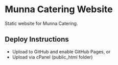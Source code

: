 # Munna Catering Website

Static website for Munna Catering.

## Deploy Instructions

- Upload to GitHub and enable GitHub Pages, or
- Upload via cPanel (public_html folder)
